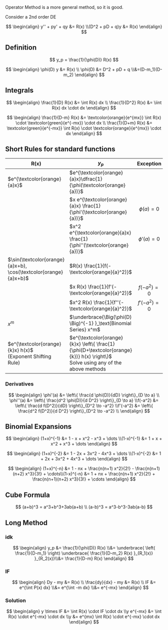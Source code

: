 Operator Method is a more general method, so it is good.

Consider a 2nd order DE

$$
\begin{align}
y'' + py' + qy &= R(x) \\(D^2 + pD + q)y &= R(x)
\end{align}
$$

## Definition

$$
y_p = \frac{1}{\phi(D)} R(x)
$$

$$
\begin{align}
\phi(D) y &= R(x) \\
\phi(D)
&= D^2 + pD + q \\&=(D-m_1)(D-m_2)
\end{align}
$$

## Integrals

$$
\begin{align}
\frac{1}{D} R(x) &= \int R(x) dx \\
\frac{1}{D^2} R(x) &= \iint R(x) dx \cdot dx
\end{align}
$$

$$
\begin{align}
\frac{1}{D-m} R(x) &= \textcolor{orange}{e^{mx}} \int R(x) \cdot \textcolor{green}{e^{-mx}} \cdot dx \\
\frac{1}{D+m} R(x) &= \textcolor{green}{e^{-mx}} \int R(x) \cdot \textcolor{orange}{e^{mx}} \cdot dx
\end{align}
$$

## Short Rules for standard functions

| R(x)                                                         | $y_p$                                                        |   Exception    |
| ------------------------------------------------------------ | ------------------------------------------------------------ | :------------: |
| $e^{\textcolor{orange}{a}x}$                                 | $e^{\textcolor{orange}{a}x}\dfrac{1}{\phi(\textcolor{orange}{a})}$ |                |
|                                                              | $x e^{\textcolor{orange}{a}x} \frac{1}{\phi'(\textcolor{orange}{a})}$ | $\phi(a) = 0$  |
|                                                              | $x^2 e^{\textcolor{orange}{a}x} \frac{1}{\phi''(\textcolor{orange}{a})}$ | $\phi'(a) = 0$ |
| $\sin(\textcolor{orange}{a}x+b), \cos(\textcolor{orange}{a}x+b)$ | $R(x) \frac{1}{f(-\textcolor{orange}{a}^2)}$                 |                |
|                                                              | $x R(x) \frac{1}{f'(-\textcolor{orange}{a}^2)}$              | $f(-a^2) = 0$  |
|                                                              | $x^2 R(x) \frac{1}{f''(-\textcolor{orange}{a}^2)}$           | $f'(-a^2) = 0$ |
| $x^m$                                                        | $\underbrace{\Big(\phi(D) \Big)^{-1} }_\text{Binomial Series} x^m$ |                |
| $e^{\textcolor{orange}{k}x} h(x)$<br />(Exponent Shifting Rule) | $e^{\textcolor{orange}{k}x} \left\{ \frac{1}{\phi(D+\textcolor{orange}{k})} h(x) \right\}$<br />Solve using any of the above methods |                |

### Derivatives

$$
\begin{align}
\phi'(a) &= \left\{ \frac{d \phi(D)}{dD} \right\}_{D \to a} \\
\phi''(a) &= \left\{ \frac{d^2 \phi(D)}{d D^2} \right\}_{D \to a} \\f(-a^2) &= \left\{ \frac{d f(D^2)}{dD} \right\}_{D^2 \to -a^2} \\f'(-a^2) &= \left\{ \frac{d^2 f(D^2)}{d D^2} \right\}_{D^2 \to -a^2} \\
\end{align}
$$

## Binomial Expansions

$$
\begin{align}
(1+x)^{-1} &= 1 - x + x^2 - x^3 + \dots \\(1-x)^{-1} &= 1 + x + x^2 + x^3 + \dots
\end{align}
$$

$$
\begin{align}
(1+x)^{-2} &= 1 - 2x + 3x^2 - 4x^3 + \dots \\(1-x)^{-2} &= 1 + 2x + 3x^2 + 4x^3 + \dots
\end{align}
$$

$$
\begin{align}
(1+x)^{-n}
&= 1 - nx +
\frac{n(n+1) x^2}{2!} - 
\frac{n(n+1)(n+2) x^3}{3!} + \cdots\\(1-x)^{-n}
&= 1 + nx +
\frac{n(n+1) x^2}{2!} +
\frac{n(n+1)(n+2) x^3}{3!} + \cdots
\end{align}
$$

## Cube Formula

$$
(a+b)^3 =
a^3+b^3+3ab(a+b) \\
(a-b)^3 =
a^3-b^3-3ab(a-b)
$$

## Long Method

### idk

$$
\begin{align}
y_p
&= \frac{1}{\phi(D)} R(x) \\&= \underbrace{
	\left( \frac{1}{D-m_1} \right)
	\underbrace{
		\frac{1}{D-m_2} R(x)
	}_{R_1(x)}
}_{R_2(x)}\\&= \frac{1}{D-m} R(x)
\end{align}
$$

### IF

$$
\begin{align}
Dy - my &= R(x) \\
\frac{dy}{dx} - my &= R(x) \\
IF
&= e^{\int P(x) dx} \\&= e^{\int -m dx} \\&= e^{-mx}
\end{align}
$$

### Solution

$$
\begin{align}
y \times IF &= \int R(x) \cdot IF \cdot dx \\y e^{-mx} &= \int R(x) \cdot e^{-mx} \cdot dx \\y &= e^{mx} \int R(x) \cdot e^{-mx} \cdot dx
\end{align}
$$

